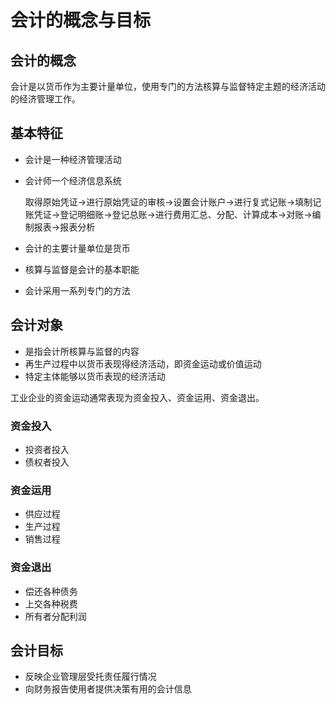 # 会计的概念与目标

## 会计的概念

会计是以货币作为主要计量单位，使用专门的方法核算与监督特定主题的经济活动的经济管理工作。

## 基本特征

* 会计是一种经济管理活动

* 会计师一个经济信息系统

  取得原始凭证->进行原始凭证的审核->设置会计账户->进行复式记账->填制记账凭证->登记明细账->登记总账->进行费用汇总、分配、计算成本->对账->编制报表->报表分析

* 会计的主要计量单位是货币

* 核算与监督是会计的基本职能

* 会计采用一系列专门的方法

## 会计对象

* 是指会计所核算与监督的内容
* 再生产过程中以货币表现得经济活动，即资金运动或价值运动
* 特定主体能够以货币表现的经济活动

工业企业的资金运动通常表现为资金投入、资金运用、资金退出。

### 资金投入

* 投资者投入
* 债权者投入

### 资金运用

* 供应过程
* 生产过程
* 销售过程

### 资金退出

* 偿还各种债务
* 上交各种税费
* 所有者分配利润

## 会计目标

* 反映企业管理层受托责任履行情况
* 向财务报告使用者提供决策有用的会计信息